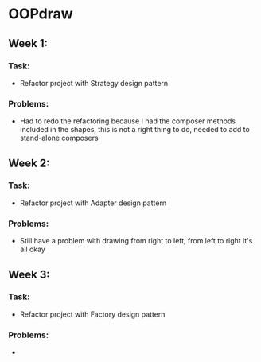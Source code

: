 # OOPdraw

## Week 1:
### Task:
  - Refactor project with Strategy design pattern

### Problems:
  - Had to redo the refactoring because I had the composer methods included in the shapes, this is not a right thing to do, needed to add to stand-alone composers

## Week 2:
### Task:
  - Refactor project with Adapter design pattern

### Problems:
  - Still have a problem with drawing from right to left, from left to right it's all okay
## Week 3:
### Task:
  - Refactor project with Factory design pattern

### Problems:
  -
